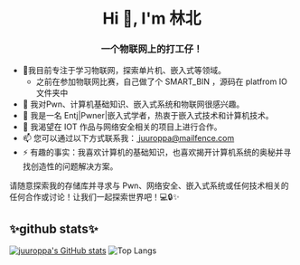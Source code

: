 
<h1 align="center">Hi 👋, I'm 林北</h1>
<h3 align="center">一个物联网上的打工仔！</h3>

- 🔭我目前专注于学习物联网，探索单片机、嵌入式等领域。
   - 之前在参加物联网比赛，自己做了个 SMART_BIN ，源码在 platfrom IO 文件夹中
- 🌱 我对Pwn、计算机基础知识、嵌入式系统和物联网很感兴趣。
- 👀 我是一名 Entj|Pwner|嵌入式学者，热衷于嵌入式技术和计算机技术。
- 💞️ 我渴望在 IOT 作品与网络安全相关的项目上进行合作。
- 📫 您可以通过以下方式联系我：[ juuroppa@mailfence.com ]( mailto:juuroppa@mailfence.com )
- ⚡ 有趣的事实：我喜欢计算机的基础知识，也喜欢揭开计算机系统的奥秘并寻找创造性的问题解决方案。

请随意探索我的存储库并寻求与 Pwn、网络安全、嵌入式系统或任何技术相关的任何合作或讨论！让我们一起探索世界吧！💻🔒✨

## ✨github stats✨
[![juuroppa's GitHub stats](https://github-readme-stats.vercel.app/api?username=linbeiyao)](https://github.com/anuraghazra/github-readme-stats)   ![Top Langs](https://github-readme-stats.vercel.app/api/top-langs/?username=linbeiyao)


